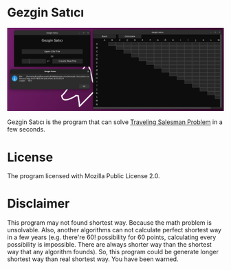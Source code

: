 # Gezgin Satıcı

![Gezgin Satıcı](./assets/ss.png)

Gezgin Satıcı is the program that can solve [Traveling Salesman Problem](https://en.wikipedia.org/wiki/Travelling_salesman_problem) in a few seconds.

# License

The program licensed with Mozilla Public License 2.0.

# Disclaimer

This program may not found shortest way. Because the math problem is unsolvable. Also, another algorithms can not calculate perfect shortest way in a few years (e.g. there're 60! possibility for 60 points, calculating every possibility is impossible. There are always shorter way than the shortest way that any algorithm founds). So, this program could be generate longer shortest way than real shortest way. You have been warned.
